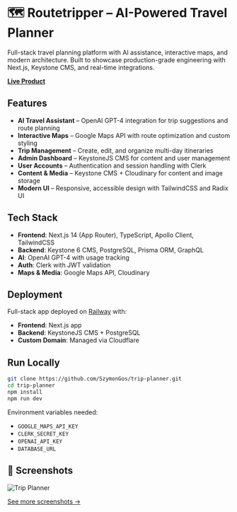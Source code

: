 # 🗺️ Routetripper – AI-Powered Travel Planner

Full-stack travel planning platform with AI assistance, interactive maps, and modern architecture. Built to showcase production-grade engineering with Next.js, Keystone CMS, and real-time integrations.

**[Live Product](https://routetripper.com)**

## Features

- **AI Travel Assistant** – OpenAI GPT-4 integration for trip suggestions and route planning
- **Interactive Maps** – Google Maps API with route optimization and custom styling
- **Trip Management** – Create, edit, and organize multi-day itineraries
- **Admin Dashboard** – KeystoneJS CMS for content and user management
- **User Accounts** – Authentication and session handling with Clerk
- **Content & Media** – Keystone CMS + Cloudinary for content and image storage
- **Modern UI** – Responsive, accessible design with TailwindCSS and Radix UI

## Tech Stack

- **Frontend**: Next.js 14 (App Router), TypeScript, Apollo Client, TailwindCSS
- **Backend**: Keystone 6 CMS, PostgreSQL, Prisma ORM, GraphQL
- **AI**: OpenAI GPT-4 with usage tracking
- **Auth**: Clerk with JWT validation
- **Maps & Media**: Google Maps API, Cloudinary

## Deployment

Full-stack app deployed on [Railway](https://railway.app) with:

- **Frontend**: Next.js app
- **Backend**: KeystoneJS CMS + PostgreSQL
- **Custom Domain**: Managed via Cloudflare

## Run Locally

```bash
git clone https://github.com/SzymonGos/trip-planner.git
cd trip-planner
npm install
npm run dev
```

Environment variables needed:

- `GOOGLE_MAPS_API_KEY`
- `CLERK_SECRET_KEY`
- `OPENAI_API_KEY`
- `DATABASE_URL`

## 📸 Screenshots

![Trip Planner](./docs/screenshots/landing_page.png)

[See more screenshots →](./docs/screenshots.md)
